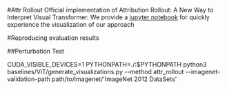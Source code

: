 #Attr Rollout 
Official implementation of Attribution Rollout: A New Way to Interpret Visual Transformer.
We provide a [jupyter notebook](examole.ipynb) for quickly experience the visualization of our approach

#Reproducing evaluation results

##Perturbation Test

CUDA_VISIBLE_DEVICES=1 PYTHONPATH=./:$PYTHONPATH python3 baselines/ViT/generate_visualizations.py --method attr_rollout --imagenet-validation-path path/to/imagenet/'ImageNet 2012 DataSets'
